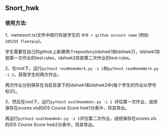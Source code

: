 ## Snort_hwk
### 使用方法:
1、namesort.txt文件中按行存放学生的  ```学号 + github account name```  (例如```205255 fleetpip```)。 

学生需要在自己的github上新建两个repository(idshwk1和idshwk2)，idshwk1存放第一次作业的test.rules，idshwk2存放第二次作业的test.rules。



2、在root下，运行```python3 readHomeWork.py -i 1```和```python3 readHomeWork.py -i 2```，获取学生的两次作业。

两次作业分别保存在当前目录下的idshwk1和idshwk2中(每个学生的作业以学号标识)。



3、然后在root下，运行```python3 evalHomeWokr.py -i 1 ```评估第一次作业，成绩保存在scores.xls的IDS Course Score hwk1分表中，将其导出。

再运行```python3 evalHomeWokr.py -i 2```评估第二次作业，成绩保存在scores.xls的IDS Course Score hwk2分表中，将其导出。

